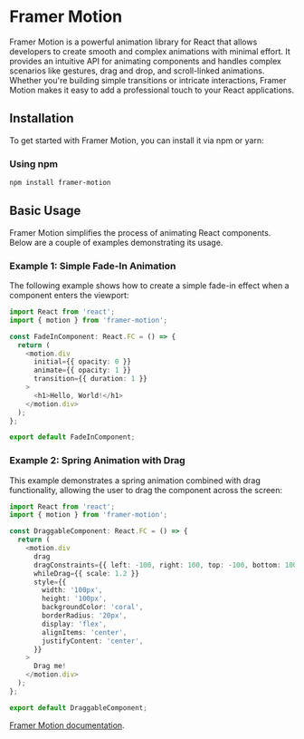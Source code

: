 # Framer Motion

Framer Motion is a powerful animation library for React that allows developers to create smooth and complex animations with minimal effort. It provides an intuitive API for animating components and handles complex scenarios like gestures, drag and drop, and scroll-linked animations. Whether you're building simple transitions or intricate interactions, Framer Motion makes it easy to add a professional touch to your React applications.

## Installation

To get started with Framer Motion, you can install it via npm or yarn:

### Using npm

```bash
npm install framer-motion
```

## Basic Usage

Framer Motion simplifies the process of animating React components. Below are a couple of examples demonstrating its usage.

### Example 1: Simple Fade-In Animation

The following example shows how to create a simple fade-in effect when a component enters the viewport:

```typescript
import React from 'react';
import { motion } from 'framer-motion';

const FadeInComponent: React.FC = () => {
  return (
    <motion.div
      initial={{ opacity: 0 }}
      animate={{ opacity: 1 }}
      transition={{ duration: 1 }}
    >
      <h1>Hello, World!</h1>
    </motion.div>
  );
};

export default FadeInComponent;
```

### Example 2: Spring Animation with Drag

This example demonstrates a spring animation combined with drag functionality, allowing the user to drag the component across the screen:

```typescript
import React from 'react';
import { motion } from 'framer-motion';

const DraggableComponent: React.FC = () => {
  return (
    <motion.div
      drag
      dragConstraints={{ left: -100, right: 100, top: -100, bottom: 100 }}
      whileDrag={{ scale: 1.2 }}
      style={{
        width: '100px',
        height: '100px',
        backgroundColor: 'coral',
        borderRadius: '20px',
        display: 'flex',
        alignItems: 'center',
        justifyContent: 'center',
      }}
    >
      Drag me!
    </motion.div>
  );
};

export default DraggableComponent;
```

[Framer Motion documentation](https://www.framer.com/motion/).
